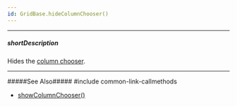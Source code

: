 ```yaml
---
id: GridBase.hideColumnChooser()
---
```

---
##### shortDescription
Hides the [column chooser](/api-reference/10%20UI%20Widgets/GridBase/1%20Configuration/columnChooser/columnChooser.md '{basewidgetpath}/Configuration/columnChooser/').

---
#####See Also#####
#include common-link-callmethods
- [showColumnChooser()](/api-reference/10%20UI%20Widgets/GridBase/3%20Methods/showColumnChooser().md '{basewidgetpath}/Methods/#showColumnChooser')